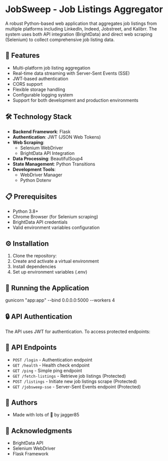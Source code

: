# JobSweep - Job Listings Aggregator

A robust Python-based web application that aggregates job listings from multiple platforms including LinkedIn, Indeed, Jobstreet, and Kalibrr. The system uses both API integration (BrightData) and direct web scraping (Selenium) to collect comprehensive job listing data.

## 🚀 Features

- Multi-platform job listing aggregation
- Real-time data streaming with Server-Sent Events (SSE)
- JWT-based authentication
- CORS support
- Flexible storage handling
- Configurable logging system
- Support for both development and production environments

## 🛠️ Technology Stack

- **Backend Framework**: Flask
- **Authentication**: JWT (JSON Web Tokens)
- **Web Scraping**: 
  - Selenium WebDriver
  - BrightData API Integration
- **Data Processing**: BeautifulSoup4
- **State Management**: Python Transitions
- **Development Tools**: 
  - WebDriver Manager
  - Python Dotenv

## 📋 Prerequisites

- Python 3.8+
- Chrome Browser (for Selenium scraping)
- BrightData API credentials
- Valid environment variables configuration

## ⚙️ Installation

1. Clone the repository:
2. Create and activate a virtual environment
3. Install dependencies
4. Set up environment variables (.env)

## 🚀 Running the Application

gunicorn "app:app" --bind 0.0.0.0:5000 --workers 4

## 🔒 API Authentication

The API uses JWT for authentication. To access protected endpoints:

## 📡 API Endpoints

- `POST /login` - Authentication endpoint
- `GET /health` - Health check endpoint
- `GET /ping` - Simple ping endpoint
- `GET /fetch-listings` - Retrieve job listings (Protected)
- `POST /listings` - Initiate new job listings scrape (Protected)
- `GET /jobsweep-sse` - Server-Sent Events endpoint (Protected)


## 👥 Authors

- Made with lots of 💖 by jagger85

## 🙏 Acknowledgments

- BrightData API
- Selenium WebDriver
- Flask Framework